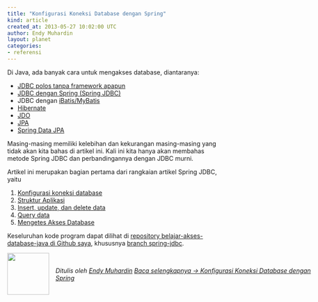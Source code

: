 ```yaml
---
title: "Konfigurasi Koneksi Database dengan Spring"
kind: article
created_at: 2013-05-27 10:02:00 UTC
author: Endy Muhardin
layout: planet
categories:
- referensi
---
```

<p>Di Java, ada banyak cara untuk mengakses database, diantaranya:</p>

<ul>
<li><a href="http://docs.oracle.com/javase/tutorial/jdbc/">JDBC polos tanpa framework apapun</a></li>
<li><a href="http://static.springsource.org/spring/docs/3.2.x/spring-framework-reference/html/jdbc.html">JDBC dengan Spring (Spring JDBC)</a></li>
<li>JDBC dengan <a href="http://blog.mybatis.org/">iBatis/MyBatis</a></li>
<li><a href="http://docs.jboss.org/hibernate/orm/4.2/manual/en-US/html/">Hibernate</a></li>
<li><a href="http://www.datanucleus.org/products/datanucleus/jdo/guides/tutorial_rdbms.html">JDO</a></li>
<li><a href="http://docs.oracle.com/javaee/6/tutorial/doc/bnbpz.html">JPA</a></li>
<li><a href="http://www.springsource.org/spring-data/jpa">Spring Data JPA</a></li>
</ul>


<p>Masing-masing memiliki kelebihan dan kekurangan masing-masing yang tidak akan kita bahas di artikel ini.
Kali ini kita hanya akan membahas metode Spring JDBC dan perbandingannya dengan JDBC murni.</p>

<p>Artikel ini merupakan bagian pertama dari rangkaian artikel Spring JDBC, yaitu</p>

<ol>
<li><a href="http://software.endy.muhardin.com/java/konfigurasi-koneksi-database-dengan-spring/">Konfigurasi koneksi database</a></li>
<li><a href="http://software.endy.muhardin.com/java/struktur-aplikasi-java-dengan-spring-dan-maven/">Struktur Aplikasi</a></li>
<li><a href="http://software.endy.muhardin.com/java/insert-update-delete-dengan-spring-jdbc/">Insert, update, dan delete data</a></li>
<li><a href="http://software.endy.muhardin.com/java/query-dengan-spring-jdbc/">Query data</a></li>
<li><a href="http://software.endy.muhardin.com/java/mengetes-akses-database/">Mengetes Akses Database</a></li>
</ol>


<p>Keseluruhan kode program dapat dilihat di <a href="https://github.com/endymuhardin/belajar-akses-database-java">repository belajar-akses-database-java di Github saya</a>, khususnya <a href="https://github.com/endymuhardin/belajar-akses-database-java/tree/spring-jdbc">branch spring-jdbc</a>.</p>


<div class="author">
  <img src="http://www.gravatar.com/avatar/31694bbf42349c6b6adfe893bb1e19d8.png" style="width: 96px; height: 96;">
  <span style="position: absolute; padding: 32px 15px;">
    <i>Ditulis oleh <a href="http://about.me/endy.muhardin">Endy Muhardin</a> 
    <a class="more-link" href="http://software.endy.muhardin.com/java/konfigurasi-koneksi-database-dengan-spring/">Baca selengkapnya &rarr; Konfigurasi Koneksi Database dengan Spring</a></i>
  </span>
</div>
